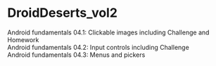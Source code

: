 # DroidDeserts_vol2
Android fundamentals 04.1: Clickable images including Challenge and Homework <br />
Android fundamentals 04.2: Input controls including Challenge <br />
Android fundamentals 04.3: Menus and pickers
